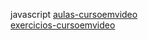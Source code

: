 javascript 
<a href='https://gabrielryanft.github.io/learning/cursoemvideo/javascript/aulas-cursoemvideo/' target='_blank' rel='next'>aulas-cursoemvideo</a><br/>
<a href='https://gabrielryanft.github.io/learning/cursoemvideo/javascript/exercicios-cursoemvideo/' target='_blank' rel='next'>exercicios-cursoemvideo</a><br/>
